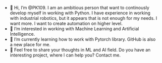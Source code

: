 - 👋 Hi, I’m @PK109. I am an ambitious person that want to continously develop myself in working with Python.
      I have experience in working with industrial robotics, but it appears that is not enough for my needs. I want more. I want to create automation on higher level.
- 👀 I’m interested in working with Machine Learning and Artificial Intelligence. 
- 🌱 I’m currently learning how to work with Pytorch library. GitHub is also a new place for me.
- 💞️ Feel free to share your thoughts in ML and AI field. Do you have an interesting project, where I can help you? Contact me.


<!---
- 📫 How to reach me ...
PK109/PK109 is a ✨ special ✨ repository because its `README.md` (this file) appears on your GitHub profile.
You can click the Preview link to take a look at your changes.
--->
